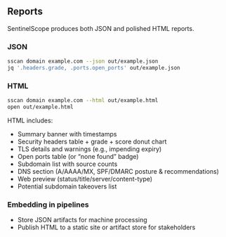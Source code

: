 ## Reports

SentinelScope produces both JSON and polished HTML reports.

### JSON
```bash
sscan domain example.com --json out/example.json
jq '.headers.grade, .ports.open_ports' out/example.json
```

### HTML
```bash
sscan domain example.com --html out/example.html
open out/example.html
```

HTML includes:
- Summary banner with timestamps
- Security headers table + grade + score donut chart
- TLS details and warnings (e.g., impending expiry)
- Open ports table (or “none found” badge)
- Subdomain list with source counts
- DNS section (A/AAAA/MX, SPF/DMARC posture & recommendations)
- Web preview (status/title/server/content-type)
- Potential subdomain takeovers list

### Embedding in pipelines
- Store JSON artifacts for machine processing
- Publish HTML to a static site or artifact store for stakeholders

